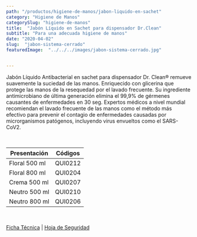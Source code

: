 ```yaml
---
path: "/productos/higiene-de-manos/jabon-liquido-en-sachet"
category: "Higiene de Manos"
categorySlug: "higiene-de-manos"
title:  "Jabón Líquido en Sachet para dispensador Dr.Clean"
subtitle: "Para una adecuada higiene de manos"
date: "2020-04-02"
slug:  "jabon-sistema-cerrado"
featuredImage:  "../../../images/jabon-sistema-cerrado.jpg"


---
```

Jabón Líquido Antibacterial en sachet para dispensador Dr. Clean® remueve suavemente la suciedad de las manos. Enriquecido con glicerina que protege las manos de la resequedad por el lavado frecuente. Su ingrediente antimicrobiano de última generación elimina el 99,9% de gérmenes causantes de enfermedades en 30 seg. Expertos médicos a nivel mundial recomiendan el lavado frecuente de las manos como el método más efectivo para prevenir el contagio de enfermedades causadas por microrganismos patógenos, incluyendo virus envueltos como el SARS-CoV2.

<br>
<table class="min-w-full md:min-w-0 divide-y-0 divide-gray-200">
          <thead class=" bg-white">
            <tr>
              <th scope="col" class="px-6 text-center text-xs font-medium text-primary-lighter uppercase tracking-wider">
                Presentación
              </th>
              <th scope="col" class="px-6 py-3 text-center text-xs font-medium text-primary-lighter uppercase tracking-wider">
                Códigos
              </th>
            </tr>
          </thead>
          <tbody>
            <tr class="bg-gray-400">
              <td class="px-6 py-4 whitespace-nowrap text-sm text-gray-700 text-center">
              Floral 500 ml
              </td>
              <td class="px-6 py-4 whitespace-nowrap text-sm text-gray-700 text-center">
              QUI0212
              </td>
            </tr>
            <tr class="bg-gray-200">
              <td class="px-6 py-4 whitespace-nowrap text-sm text-gray-700 text-center">
              Floral 800 ml
              </td>
              <td class="px-6 py-4 whitespace-nowrap text-sm text-gray-700 text-center">
              QUI0204
              </td>
            </tr>
            <tr class="bg-gray-400">
              <td class="px-6 py-4 whitespace-nowrap text-sm text-gray-700 text-center">
              Crema 500 ml
              </td>
              <td class="px-6 py-4 whitespace-nowrap text-sm text-gray-700 text-center">
              QUI0207
              </td>
            </tr>
            <tr class="bg-gray-200">
              <td class="px-6 py-4 whitespace-nowrap text-sm text-gray-700 text-center">
              Neutro 500 ml
              </td>
              <td class="px-6 py-4 whitespace-nowrap text-sm text-gray-700 text-center">
              QUI0210
              </td>
            </tr>
            <tr class="bg-gray-400">
              <td class="px-6 py-4 whitespace-nowrap text-sm text-gray-700 text-center">
              Neutro 800 ml
              </td>
              <td class="px-6 py-4 whitespace-nowrap text-sm text-gray-700 text-center">
              QUI0206
              </td>
            </tr>
          </tbody>
        </table>
        <br>

 <a href="../../../files/FT-jabon-liquido-antibacterial.pdf" target="_blank" rel="noopener">Ficha Técnica</a> |
 <a href="../../../files/MSDS-jabon-liquido-antibacterial.pdf" target="_blank" rel="noopener">Hoja de Seguridad</a>
